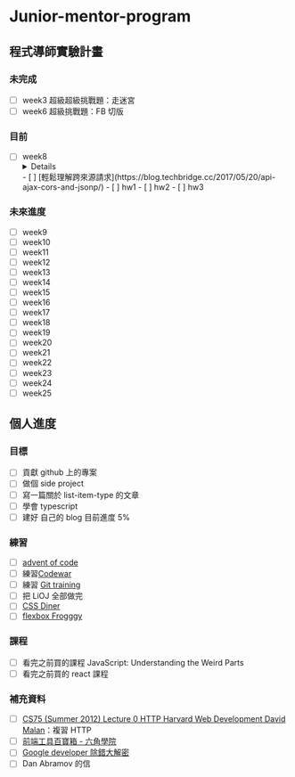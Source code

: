 # Junior-mentor-program

## 程式導師實驗計畫

### 未完成

- [ ] week3 超級超級挑戰題：走迷宮
- [ ] week6 超級挑戰題：FB 切版

### 目前

- [ ] week8
    <details>
    - P1 你知道什麼是 API  
    - P1 你知道什麼是 Ajax  
    - P1 你知道從網頁前端呼叫 API 與在自己電腦上寫程式呼叫的差異  
    - P1 你知道什麼是同源政策（Same-origin policy）  
    - P1 你知道如何存取跨網域的資源（CORS）  
    - P1 你知道什麼是 JSON  
    - P2 你知道什麼是 JSONP 及其原理  
    </details>  
    - [ ] [輕鬆理解跨來源請求](https://blog.techbridge.cc/2017/05/20/api-ajax-cors-and-jsonp/)  
    - [ ] hw1  
    - [ ] hw2  
    - [ ] hw3  

### 未來進度

- [ ] week9
- [ ] week10
- [ ] week11
- [ ] week12
- [ ] week13
- [ ] week14
- [ ] week15
- [ ] week16
- [ ] week17
- [ ] week18
- [ ] week19
- [ ] week20
- [ ] week21
- [ ] week22
- [ ] week23
- [ ] week24
- [ ] week25

## 個人進度

### 目標

- [ ] 貢獻 github 上的專案
- [ ] 做個 side project
- [ ] 寫一篇關於 list-item-type 的文章
- [ ] 學會 typescript
- [ ] 建好 自己的 blog
    目前進度 5%

### 練習

- [ ] [advent of code](https://adventofcode.com/)
- [ ] 練習[Codewar](https://www.codewars.com/dashboard)
- [ ] 練習 [Git training](https://learngitbranching.js.org/?locale=zh_TW)
- [ ] 把 LiOJ 全部做完
- [ ] [CSS Diner](https://flukeout.github.io/)
- [ ] [flexbox Frogggy](http://flexboxfroggy.com/)

### 課程

- [ ] 看完之前買的課程 JavaScript: Understanding the Weird Parts
- [ ] 看完之前買的 react 課程

### 補充資料

- [ ] [CS75 (Summer 2012) Lecture 0 HTTP Harvard Web Development David Malan](https://www.youtube.com/watch?v=8KuO4r5CHjM)：複習 HTTP
- [ ] [前端工具百寶箱 - 六角學院](https://ithelp.ithome.com.tw/articles/10207997)
- [ ] [Google developer 除錯大解密](https://www.udemy.com/course/chrome-devtools/)
- [ ] Dan Abramov 的信